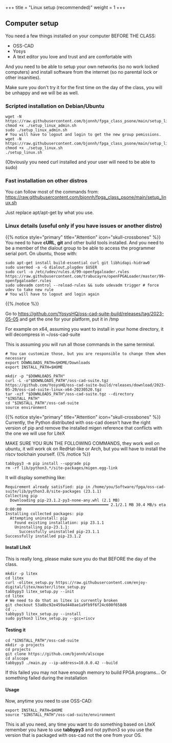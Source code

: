 +++
title = "Linux setup (recommended)"
weight = 1
+++

## Computer setup

You need a few things installed on your computer BEFORE THE CLASS:

- OSS-CAD
- Yosys
- A text editor you love and trust and are comfortable with

And you need to be able to setup your own networks (so no work locked computers) and install software from the internet (so no parental lock or other insanities).

Make sure you don't try it for the first time on the day of the class, you will be unhappy and we will be as well.

### Scripted installation on Debian/Ubuntu

```shell
wget -N  https://raw.githubusercontent.com/bjonnh/fpga_class_psone/main/setup_linux_admin.sh
chmod +x ./setup_linux_admin.sh
sudo ./setup_linux_admin.sh
# You will have to logout and login to get the new group pemissions.
wget -N  https://raw.githubusercontent.com/bjonnh/fpga_class_psone/main/setup_linux.sh
chmod +x ./setup_linux.sh
./setup_linux.sh
```

(Obviously you need curl installed and your user will need to be able to sudo)

### Fast installation on other distros

You can follow most of the commands from:
https://raw.githubusercontent.com/bjonnh/fpga_class_psone/main/setup_linux.sh

Just replace apt/apt-get by what you use.

### Linux details (useful only if you have issues or another distro)
{{% notice style="primary" title="Attention" icon="skull-crossbones" %}}
You need to have **cURL**, **git** and other build tools installed.
And you need to be a member of the dialout group to be able to access the programmer serial port.
On ubuntu, those with:
```shell
sudo apt-get install build-essential curl git libhidapi-hidraw0
sudo usermod -a -G dialout,plugdev $USER
sudo curl -o /etc/udev/rules.d/99-openfpgaloader.rules https://raw.githubusercontent.com/trabucayre/openFPGALoader/master/99-openfpgaloader.rules
sudo udevadm control --reload-rules && sudo udevadm trigger # force udev to take new rule
# You will have to logout and login again
```
{{% /notice %}}


Go to
https://github.com/YosysHQ/oss-cad-suite-build/releases/tag/2023-05-05
and get the one for your platform, put it in /tmp

For example on x64, assuming you want to install in your home directory, it will decompress in ~/oss-cad-suite

This is assuming you will run all those commands in the same terminal.

```shell
# You can customize those, but you are responsible to change them when necessary
export DOWNLOADS_PATH=$HOME/Downloads
export INSTALL_PATH=$HOME

mkdir -p "$DOWNLOADS_PATH"
curl -L -o"$DOWNLOADS_PATH"/oss-cad-suite.tgz https://github.com/YosysHQ/oss-cad-suite-build/releases/download/2023-05-20/oss-cad-suite-linux-x64-20230520.tgz
tar -xzf "$DOWNLOADS_PATH"/oss-cad-suite.tgz --directory "$INSTALL_PATH"
cd "$INSTALL_PATH"/oss-cad-suite
source environment
```

{{% notice style="primary" title="Attention" icon="skull-crossbones" %}}
Currently, the Python distributed with oss-cad doesn't have the right version of pip
and remove the installed migen reference that conflicts with the one we will use for LiteX

MAKE SURE YOU RUN THE FOLLOWING COMMANDS, they work well on ubuntu, it will work ok on RedHat-like or Arch, but you will have to install the riscv toolchain yourself.
{{% /notice %}}

```shell
tabbypy3 -m pip install --upgrade pip
rm -rf lib/python3.*/site-packages/migen.egg-link
```
It will display something like:
```
Requirement already satisfied: pip in /home/you/Software/fpga/oss-cad-suite/lib/python3.8/site-packages (23.1.1)
Collecting pip
  Downloading pip-23.1.2-py3-none-any.whl (2.1 MB)
     ━━━━━━━━━━━━━━━━━━━━━━━━━━━━━━━━━━━━━━━━ 2.1/2.1 MB 30.4 MB/s eta 0:00:00
Installing collected packages: pip
  Attempting uninstall: pip
    Found existing installation: pip 23.1.1
    Uninstalling pip-23.1.1:
      Successfully uninstalled pip-23.1.1
Successfully installed pip-23.1.2
```

#### Install LiteX
This is really long,  please make sure you do that BEFORE the day of the class.

```shell
mkdir -p litex
cd litex
curl -olitex_setup.py https://raw.githubusercontent.com/enjoy-digital/litex/master/litex_setup.py
tabbypy3 litex_setup.py --init
cd litex
# We need to do that as litex is currently broken
git checkout 53a0bc92e459ad440ae1a9fb9f6f24c600f658d6
cd ..
tabbypy3 litex_setup.py --install
sudo python3 litex_setup.py --gcc=riscv
```
#### Testing it
```
cd "$INSTALL_PATH"/oss-cad-suite
mkdir -p projects
cd projects
git clone https://github.com/bjonnh/alscope
cd alscope
tabbypy3 ./main.py --ip-address=10.0.0.42 --build
```

If this failed you may not have enough memory to build FPGA programs… Or something failed during the installation

#### Usage
Now, anytime you need to use OSS-CAD:
```shell
export INSTALL_PATH=$HOME
source "$INSTALL_PATH"/oss-cad-suite/environment
```
This is all you need, any time you want to do something based on LiteX remember you have to use **tabbypy3** and not python3 so you use the version that is packaged with oss-cad not the one from your OS.
